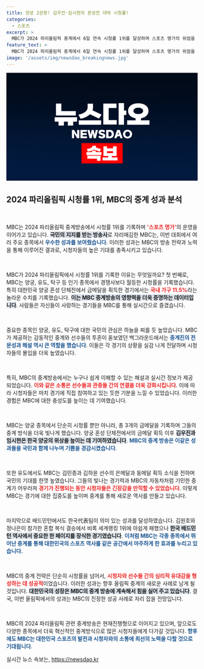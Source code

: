 ```yaml
---
title: 양궁 2관왕! 김우진·임시현의 혼성전 대박 시청률!
categories:
  - 스포츠
excerpt: >
  MBC가 2024 파리올림픽 중계에서 6일 연속 시청률 1위를 달성하며 스포츠 명가의 위엄을 과시했다. 양궁, 유도, 탁구 등 주요 종목에서 국민의 사랑을 한몸에 받으며 금메달 쾌거를 이어간다!
feature_text: >
  MBC가 2024 파리올림픽 중계에서 6일 연속 시청률 1위를 달성하며 스포츠 명가의 위엄을 과시했다. 양궁, 유도, 탁구 등 주요 종목에서 국민의 사랑을 한몸에 받으며 금메달 쾌거를 이어간다!
image: '/assets/img/newsdao_breakingnews.jpg'
---
```


<p><img src="/assets/img/newsdao_breakingnews.jpg" alt="ranknews 속보" /></p>

<h2 data-ke-size="size26">2024 파리올림픽 시청률 1위, MBC의 중계 성과 분석</h2>

<p data-ke-size="size16">&nbsp;</p>

<p>MBC는 2024 파리올림픽 중계방송에서 시청률 1위를 기록하며 <b><span style="color: #ee2323;">'스포츠 명가'</span></b>의 운영을 이어가고 있습니다. <b><span style="background-color: #21538527;">국민의 지지를 받는 방송사</span></b>로 자리매김한 MBC는, 이번 대회에서 여러 주요 종목에서 <b><span style="color: #1a5490;">우수한 성과를 보여줬습니다</span></b>. 이러한 성과는 MBC의 방송 전략과 노력을 통해 이루어진 결과로, 시청자들의 높은 기대를 충족시키고 있습니다.</p>

<p data-ke-size="size16">&nbsp;</p>

<p>MBC가 2024 파리올림픽에서 시청률 1위를 기록한 이유는 무엇일까요? 첫 번째로, MBC는 양궁, 유도, 탁구 등 인기 종목에서 경쟁사보다 월등한 시청률을 기록했습니다. 특히 대한민국 양궁 혼성 단체전에서 금메달을 획득한 경기에서는 <b><span style="color: #ee2323;">국내 가구 11.5%</span></b>라는 놀라운 수치를 기록했습니다. <b><span style="background-color: #21538527;">이는 MBC 중계방송의 영향력을 더욱 증명하는 데이터입니다</span></b>. 사람들은 자신들이 사랑하는 경기들을 MBC를 통해 실시간으로 즐겼습니다.</p>

<p data-ke-size="size16">&nbsp;</p>

<p>중요한 종목인 양궁, 유도, 탁구에 대한 국민의 관심은 하늘을 찌를 듯 높았습니다. MBC가 제공하는 감동적인 중계와 선수들의 투혼이 돋보였던 백그라운드에서는 <b><span style="color: #1a5490;">중계진의 전문성과 해설 역시 큰 역할을 했습니다</span></b>. 이들은 각 경기의 상황을 실감 나게 전달하며 시청자들의 몰입을 더욱 높였습니다.</p>

<p data-ke-size="size16">&nbsp;</p>

<p>특히, MBC의 중계방송에서는 누구나 쉽게 이해할 수 있는 해설과 실시간 정보가 제공되었습니다. <b><span style="color: #ee2323;">이와 같은 소통은 선수들과 관중들 간의 연결을 더욱 강화시킵니다</span></b>. 이에 따라 시청자들은 마치 경기에 직접 참여하고 있는 듯한 기분을 느낄 수 있었습니다. 이러한 경험은 MBC에 대한 충성도를 높이는 데 기여했습니다.</p>

<p data-ke-size="size16">&nbsp;</p>

<p>MBC는 양궁 종목에서 단순히 시청률 뿐만 아니라, 총 3개의 금메달을 기록하며 그들의 중계 방식을 더욱 빛나게 했습니다. 양궁 혼성 단체전에서의 금메달 획득 이후 <b><span style="background-color: #21538527;">김우진과 임시현은 한국 양궁의 위상을 높이는 데 기여하였습니다</span></b>. <b><span style="color: #1a5490;">MBC의 중계 방송은 이같은 성과들을 국민과 함께 나누며 기쁨을 경감시켰습니다</span></b>.</p>

<p data-ke-size="size16">&nbsp;</p>

<p>또한 유도에서도 MBC는 김민종과 김하윤 선수의 은메달과 동메달 획득 소식을 전하며 국민의 기대를 한껏 높였습니다. 그들의 빛나는 경기력과 MBC의 자동차처럼 기민한 중계가 어우러져 <b><span style="color: #ee2323;">경기가 진행되는 동안 시청자들은 긴장감을 만끽할 수 있었습니다</span></b>. 이렇게 MBC는 경기에 대한 집중도를 높이며 중계를 통해 새로운 역사를 만들고 있습니다.</p>

<p data-ke-size="size16">&nbsp;</p>

<p>마지막으로 배드민턴에서도 한국代表팀이 의미 있는 성과를 달성하였습니다. 김원호와 정나은이 참가한 혼합 복식 결승에서 비록 세계랭킹 1위에 아쉽게 패했으나 <b><span style="background-color: #21538527;">한국 배드민턴 역사에서 중요한 한 페이지를 장식한 경기였습니다</span></b>. <b><span style="color: #1a5490;">이처럼 MBC는 각종 종목에서 뛰어난 중계를 통해 대한민국의 스포츠 역사를 같은 공간에서 마주하게 한 효과를 누리고 있습니다.</span></b></p>

<p data-ke-size="size16">&nbsp;</p>

<p>MBC의 중계 전략은 단순히 시청률을 넘어서, <b><span style="color: #ee2323;">시청자와 선수들 간의 심리적 유대감을 형성하는 데 성공적</span></b>이었습니다. 이러한 성과는 향후 올림픽 중계의 새로운 사례로 남게 될 것입니다. <b><span style="background-color: #21538527;">대한민국의 성장은 MBC의 중계 방송에 계속해서 힘을 실어 주고 있습니다</span></b>. 결국, 이번 올림픽에서의 성과는 MBC의 진정한 성공 사례로 자리 잡을 전망입니다. </p>

<p data-ke-size="size16">&nbsp;</p>

<p>MBC의 2024 파리올림픽 관련 중계방송은 현재진행형으로 이어지고 있으며, 앞으로도 다양한 종목에서 더욱 혁신적인 중계방식으로 많은 시청자들에게 다가갈 것입니다. <b><span style="color: #1a5490;">향후에도 MBC는 대한민국 스포츠의 발전과 시청자와의 소통에 최선의 노력을 다할 것으로 기대됩니다</span></b>.</p>
실시간 뉴스 속보는, <a href="https://newsdao.kr" rel="dofollow">https://newsdao.kr</a>


